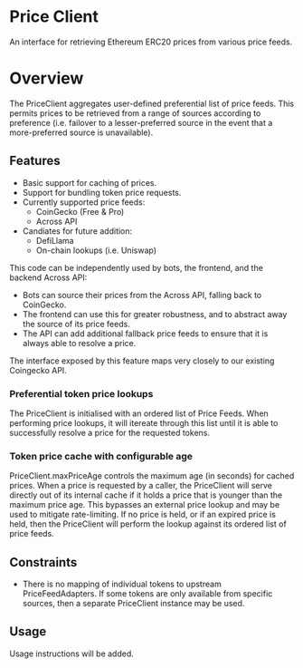 # Price Client
An interface for retrieving Ethereum ERC20 prices from various price feeds.

# Overview
The PriceClient aggregates user-defined preferential list of price feeds. This permits prices to be retrieved from a range of sources according to preference (i.e. failover to a lesser-preferred source in the event that a more-preferred source is unavailable).

## Features
 - Basic support for caching of prices.
 - Support for bundling token price requests.
 - Currently supported price feeds:
     - CoinGecko (Free & Pro)
     - Across API
 - Candiates for future addition:
     - DefiLlama
     - On-chain lookups (i.e. Uniswap)

This code can be independently used by bots, the frontend, and the backend Across API:
 - Bots can source their prices from the Across API, falling back to CoinGecko.
 - The frontend can use this for greater robustness, and to abstract away the source of its price feeds.
 - The API can add additional fallback price feeds to ensure that it is always able to resolve a price.

The interface exposed by this feature maps very closely to our existing Coingecko API.

### Preferential token price lookups
The PriceClient is initialised with an ordered list of Price Feeds. When performing price lookups, it will itereate through this list until it is able to successfully resolve a price for the requested tokens.

### Token price cache with configurable age
PriceClient.maxPriceAge controls the maximum age (in seconds) for cached prices. When a price is requested by a caller, the PriceClient will serve directly out of its internal cache if it holds a price that is younger than the maximum price age. This bypasses an external price lookup and may be used to mitigate rate-limiting. If no price is held, or if an expired price is held, then the PriceClient will perform the lookup against its ordered list of price feeds.

## Constraints
- There is no mapping of individual tokens to upstream PriceFeedAdapters.
  If some tokens are only available from specific sources, then a separate
  PriceClient instance may be used.

## Usage
Usage instructions will be added.
